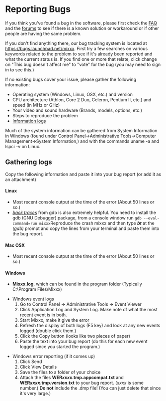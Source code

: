 # Reporting Bugs

If you think you've found a bug in the software, please first check the
[FAQ](FAQ) and the [forums](http://mixxx.org/forums) to see if there is
a known solution or workaround or if other people are having the same
problem.

If you don't find anything there, our bug tracking system is located at
<https://bugs.launchpad.net/mixxx>. First try a few searches on various
keywords related to the problem to see if it's already been reported and
what the current status is. If you find one or more that relate, click
change on "This bug doesn't affect me" to "vote" for the bug (you may
need to sign in to see this.)

If no existing bugs cover your issue, please gather the following
information:

  - Operating system (Windows, Linux, OSX, etc.) and version
  - CPU architecture (Athlon, Core 2 Duo, Celeron, Pentium II, etc.) and
    speed (in MHz or GHz)
  - Your video and sound hardware (Brands, models, options, etc.)
  - Steps to reproduce the problem
  - [Information logs](reporting_bugs#gathering_logs)

Much of the system information can be gathered from System Information
in Windows (found under Control Panel-\>Administrative Tools-\>Computer
Management-\>System Information,) and with the commands uname -a and
lspci -v on Linux.

## Gathering logs

Copy the following information and paste it into your bug report (or add
it as an attachment)

#### Linux

  - Most recent console output at the time of the error (About 50 lines
    or so.)
  - *[back traces](creating_backtraces)* from gdb is also extremely
    helpful. You need to install the gdb (GNU Debugger) package, from a
    console window run `gdb --eval-command=run mixxx`Reproduce the crash
    mixxx and then type ***bt*** at the *(gdb)* prompt and copy the
    lines from your terminal and paste them into the bug report.

#### Mac OSX

  - Most recent console output at the time of the error (About 50 lines
    or so.)

#### Windows

  - **Mixxx.log**, which can be found in the program folder (Typically
    C:\\Program Files\\Mixxx)

<!-- end list -->

  - Windows event logs
    1.  Go to Control Panel -\> Administrative Tools -\> Event Viewer
    2.  Click Application Log and System Log. Make note of what the most
        recent event is in both.
    3.  Start Mixxx, make it give the error
    4.  Refresh the display of both logs (F5 key) and look at any new
        events logged (double click them.)
    5.  Click the Copy button (looks like two pieces of paper)
    6.  Paste the text into your bug report (do this for each new event
        logged since you started the program.)

<!-- end list -->

  - Windows error reporting (if it comes up)
    1.  Click Send
    2.  Click View Details
    3.  Save the files to a folder of your choice
    4.  Attach the files **WER*xxxx*.tmp.appcompat.txt** and
        **WER*xxxx*.tmp.version.txt** to your bug report. (*xxxx* is
        some number.) **Do not** include the .dmp file\! (You can just
        delete that since it's very large.)
